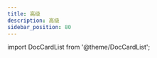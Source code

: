 ```yaml
---
title: 高级
description: 高级
sidebar_position: 80
---
```


import DocCardList from '@theme/DocCardList';

<DocCardList />